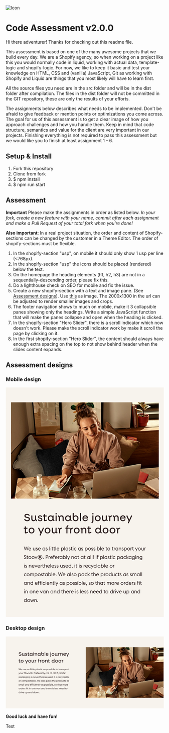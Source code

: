 ![Icon](https://bitbucket.org/code_internet_applications/code-assessment/raw/master/icon.png)
# Code Assessment v2.0.0 #
Hi there adventurer! Thanks for checking out this readme file.

This assessment is based on one of the many awesome projects that we build every day. We are a Shopify agency, so when working on a project like this you would normally code in liquid, working with actual data, template-logic and shopify-logic. For now, we like to keep it basic and test your knowledge on HTML, CSS and (vanilla) JavaScript, Git as working with Shopify and Liquid are things that you most likely will have to learn first.

All the source files you need are in the src folder and will be in the dist folder after compilation. The files in the dist folder will not be committed in the GIT repository, these are only the results of your efforts.

The assignments below describes what needs to be implemented. Don't be afraid to give feedback or mention points or optimizations you come across. The goal for us of this assessment is to get a clear image of how you approach challenges and how you handle them. Keep in mind that code structure, semantics and value for the client are very important in our projects. Finishing everything is not required to pass this assessment but we would like you to finish at least assignment 1 - 6.

## Setup & Install ##
1. Fork this repository
1. Clone from fork
1. $ npm install
1. $ npm run start

## Assessment ##
**Important** Please make the assignments in order as listed below. *In your fork, create a new feature with your name, commit after each assignment and make a Pull Request of your total fork when you're done!*

**Also important**: In a real project situation, the order and content of Shopify-sections can be changed by the customer in a Theme Editor. The order of shopify-sections must be flexible.

1. In the shopify-section "usp", on mobile it should only show 1 usp per line (<768px).
1. In the shopify-section "usp" the icons should be placed (rendered) below the text.
1. On the homepage the heading elements (h1, h2, h3) are not in a sequentially-descending order, please fix this.
1. Do a lighthouse check on SEO for mobile and fix the issue.
1. Create a new shopify-section with a text and image pane. (See [Assessment designs](#markdown-header-assessment-designs)). Use [this](https://cdn.shopify.com/s/files/1/0550/3202/1172/files/21_07-Stoov-12._Thuiswerken_aan_keukentafel_058_BEW_RGB_LR_1_2000x1300_crop_center.jpg) as image. The 2000x1300 in the url can be adjusted to render smaller images and crops.
1. The footer navigation shows to much on mobile, make it 3 collapsible panes showing only the headings. Write a simple JavaScript function that will make the panes collapse and open when the heading is clicked.
1. In the shopify-section "Hero Slider", there is a scroll indicator which now doesn't work. Please make the scroll indicator work by make it scroll the page by clicking on it.
1. In the first shopify-section "Hero Slider", the content should always have enough extra spacing on the top to not show behind header when the slides content expands.

## Assessment designs ##
### Mobile design ###

![Mobile design](https://raw.githubusercontent.com/codeinternetapplications/code-assessment/main/assessment-mobile.png)

### Desktop design ###

![Desktop design](https://raw.githubusercontent.com/codeinternetapplications/code-assessment/main/assessment-desktop.png)

**Good luck and have fun!**

Test